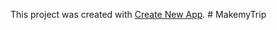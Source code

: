 This project was created with [Create New App](https://github.com/qodesmith/create-new-app).
#   M a k e m y T r i p  
 